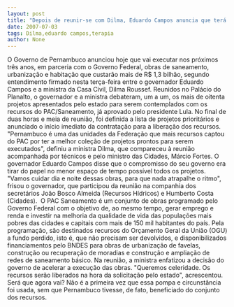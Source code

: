 ```yaml
---
layout: post
title: "Depois de reunir-se com Dilma, Eduardo Campos anuncia que terá R$ 1,3 bilhão do PAC"
date: 2007-07-03
tags: Dilma,eduardo campos,terapia
author: None
---
```

O Governo de Pernambuco anunciou hoje que vai executar nos pr&oacute;ximos tr&ecirc;s anos, em parceria com o Governo Federal, obras de saneamento, urbaniza&ccedil;&atilde;o e habita&ccedil;&atilde;o que custar&atilde;o mais de R$ 1,3 bilh&atilde;o, segundo entendimento firmado nesta ter&ccedil;a-feira&nbsp;entre o governador Eduardo Campos e a ministra da Casa Civil, Dilma Roussef. 
Reunidos no Pal&aacute;cio do Planalto, o governador e a ministra debateram, um a um, os mais de oitenta projetos apresentados pelo estado para serem contemplados com os recursos do PAC/Saneamento, j&aacute; aprovado pelo presidente Lula. 
No final de duas horas e meia de reuni&atilde;o, foi definida a lista de projetos priorit&aacute;rios e anunciado o in&iacute;cio imediato da contrata&ccedil;&atilde;o para a libera&ccedil;&atilde;o dos recursos.
&quot;Pernambuco &eacute; uma das unidades da Federa&ccedil;&atilde;o que mais recursos captou do PAC por ter a melhor cole&ccedil;&atilde;o de projetos prontos para serem executados&quot;, definiu a ministra Dilma, que compareceu &agrave; reuni&atilde;o acompanhada por t&eacute;cnicos e pelo ministro das Cidades, M&aacute;rcio Fortes. 
O governador Eduardo Campos disse que o compromisso do seu governo era tirar do papel no menor espa&ccedil;o de tempo poss&iacute;vel todos os projetos. &quot;Vamos cuidar dia e noite dessas obras, para que nada atrapalhe o ritmo&quot;, frisou o governador, que participou da reuni&atilde;o na companhia dos secret&aacute;rios Jo&atilde;o Bosco Almeida (Recursos H&iacute;dricos) e Humberto Costa (Cidades).&nbsp; 
O PAC Saneamento &eacute; um conjunto de obras programado pelo Governo Federal com o objetivo de, ao mesmo tempo, gerar emprego e renda e investir na melhoria da qualidade de vida das popula&ccedil;&otilde;es mais pobres das cidades e capitais com mais de 150 mil habitantes do pa&iacute;s. 
Pela programa&ccedil;&atilde;o, s&atilde;o destinados recursos do Or&ccedil;amento Geral da Uni&atilde;o (OGU) a fundo perdido, isto &eacute;, que n&atilde;o precisam ser devolvidos, e disponibilizados financiamentos pelo BNDES para obras de urbaniza&ccedil;&atilde;o de favelas, constru&ccedil;&atilde;o ou recupera&ccedil;&atilde;o de moradias e constru&ccedil;&atilde;o e amplia&ccedil;&atilde;o de redes de saneamento b&aacute;sico. 
Na reuni&atilde;o, a ministra enfatizou a decis&atilde;o do governo de acelerar a execu&ccedil;&atilde;o das obras. &quot;Queremos celeridade. Os recursos ser&atilde;o liberados na hora da solicita&ccedil;&atilde;o pelo estado&quot;, acrescentou.
Ser&aacute; que agora vai? N&atilde;o &eacute; a primeira vez que essa pompa e circunst&acirc;ncia foi usada, sem que Pernambuco tivesse, de fato, beneficiado do conjunto dos recursos. 